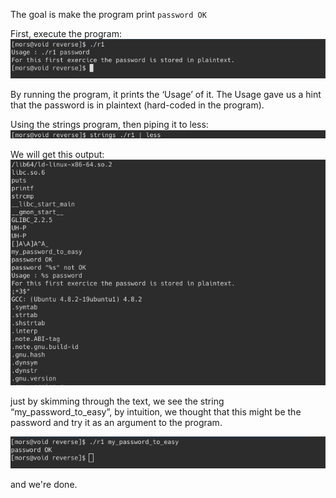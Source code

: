 The goal is make the program print `password OK`

First, execute the program:
![try](img/01-execute.png)

By running the program, it prints the ‘Usage’ of it. The Usage gave us a hint that the password is in plaintext (hard-coded in the program).

Using the strings program, then piping it to less:
![strings](img/02-strings.png)

We will get this output:
![output](img/03-strings-out.png)

just by skimming through the text, we see the string “my_password_to_easy”, by intuition, we thought that this might be the password and try it as an argument to the program.

![password](img/04-pass.png)

and we're done.
